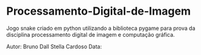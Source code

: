 # Processamento-Digital-de-Imagem
Jogo snake criado em python utilizando a biblioteca pygame para prova da disciplina processamento digital de imagem e computação gráfica.


Autor: Bruno Dall Stella Cardoso
Data: 
